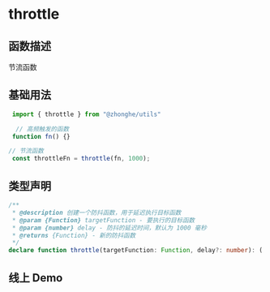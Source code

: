 # throttle

## 函数描述

节流函数

## 基础用法

```ts
 import { throttle } from "@zhonghe/utils"

  // 高频触发的函数
 function fn() {}

// 节流函数
 const throttleFn = throttle(fn, 1000);
```

## 类型声明

```ts
/**
 * @description 创建一个防抖函数，用于延迟执行目标函数
 * @param {Function} targetFunction - 要执行的目标函数
 * @param {number} delay - 防抖的延迟时间，默认为 1000 毫秒
 * @returns {Function} - 新的防抖函数
 */
declare function throttle(targetFunction: Function, delay?: number): (...args: any[]) => void;
```

## 线上 Demo

<preview path="./index.vue" title="防抖函数" description="防抖函数实际应用"></preview>
